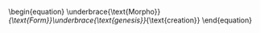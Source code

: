 \begin{equation}
\underbrace{\text{Morpho}}_{\text{Form}}\underbrace{\text{genesis}}_{\text{creation}}
\end{equation}